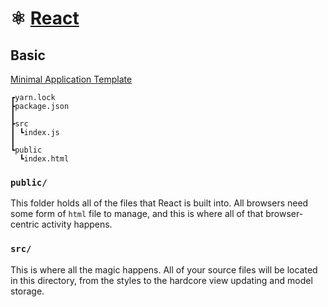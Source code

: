 # ⚛️ [React](https://reactjs.org/)

## Basic

[Minimal Application Template](basic/)

```
┏yarn.lock
┣package.json
┃
┣src
┃ ┗index.js
┃
┗public
  ┗index.html
```

### `public/`

This folder holds all of the files that React is built into. All browsers need some form of `html` file to manage, and this is where all of that browser-centric activity happens.

### `src/`

This is where all the magic happens. All of your source files will be located in this directory, from the styles to the hardcore view updating and model storage.